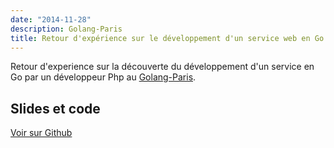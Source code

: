 ```yaml
---
date: "2014-11-28"
description: Golang-Paris
title: Retour d'expérience sur le développement d'un service web en Go
---
```


Retour d'experience sur la découverte du développement d'un service en Go par un développeur Php au [Golang-Paris](https://www.meetup.com/fr-FR/Golang-Paris/events/218803025/).

## Slides et code

[Voir sur Github](https://github.com/alexisjanvier/golang-paris)
